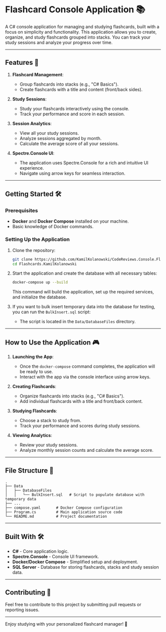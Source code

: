 # Flashcard Console Application 📚

A C# console application for managing and studying flashcards, built with a focus on simplicity and functionality. This application allows you to create, organize, and study flashcards grouped into stacks. You can track your study sessions and analyze your progress over time.

---

## Features 🚀

1. **Flashcard Management**:
    - Group flashcards into stacks (e.g., "C# Basics").
    - Create flashcards with a title and content (front/back sides).

2. **Study Sessions**:
    - Study your flashcards interactively using the console.
    - Track your performance and score in each session.

3. **Session Analytics**:
    - View all your study sessions.
    - Analyze sessions aggregated by month.
    - Calculate the average score of all your sessions.

4. **Spectre.Console UI**:
    - The application uses Spectre.Console for a rich and intuitive UI experience.
    - Navigate using arrow keys for seamless interaction.

---

## Getting Started 🛠️

### Prerequisites

- **Docker** and **Docker Compose** installed on your machine.
- Basic knowledge of Docker commands.

### Setting Up the Application

1. Clone the repository:
   ```bash
   git clone https://github.com/KamilKolanowski/CodeReviews.Console.Flashcards.git
   cd Flashcards.KamilKolanowski
   ```

2. Start the application and create the database with all necessary tables:
   ```bash
   docker-compose up --build
   ```

   This command will build the application, set up the required services, and initialize the database.

3. If you want to bulk insert temporary data into the database for testing, you can run the `BulkInsert.sql` script:
    - The script is located in the `Data/DatabaseFiles` directory.

---

## How to Use the Application 🎮

1. **Launching the App**:
    - Once the `docker-compose` command completes, the application will be ready to use.
    - Interact with the app via the console interface using arrow keys.

2. **Creating Flashcards**:
    - Organize flashcards into stacks (e.g., "C# Basics").
    - Add individual flashcards with a title and front/back content.

3. **Studying Flashcards**:
    - Choose a stack to study from.
    - Track your performance and scores during study sessions.

4. **Viewing Analytics**:
    - Review your study sessions.
    - Analyze monthly session counts and calculate the average score.

---

## File Structure 📂

```
.
├── Data
│   ├── DatabaseFiles
│   │   └── BulkInsert.sql   # Script to populate database with temporary data
├── ...
├── compose.yaml       # Docker Compose configuration
├── Program.cs         # Main application source code      
└── README.md          # Project documentation
```

---

## Built With 🛠

- **C#** - Core application logic.
- **Spectre.Console** - Console UI framework.
- **Docker/Docker Compose** - Simplified setup and deployment.
- **SQL Server** - Database for storing flashcards, stacks and study session data.

---

## Contributing 🤝

Feel free to contribute to this project by submitting pull requests or reporting issues.

---

Enjoy studying with your personalized flashcard manager! 🚀